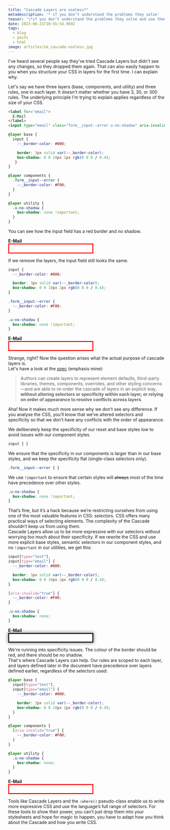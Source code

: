 ```yaml
---
title: "Cascade Layers are useless*"
metadescription: '* if you don‘t understand the problems they solve'
teaser: '\*if you don‘t understand the problems they solve and use them in combination with other solutions that tackle the same challenges albeit less elegantly and with the downside of limiting you in taking full advantage of selectors, one of the coolest features in CSS, and if you ignore the fact that they can help you organise and manage your own and third-party code.'
date: 2023-06-21T10:55:54.969Z
tags:
  - blog
  - posts
  - html
image: articles/sm_cascade-useless.jpg
---
```

I've heard several people say they've tried Cascade Layers but didn't see any changes, so they dropped them again. That can also easily happen to you when you structure your CSS in layers for the first time. I can explain why.

Let's say we have three layers (base, components, and utility) and three rules, one in each layer. It doesn't matter whether you have 3, 30, or 300 rules. The underlying principle I'm trying to explain applies regardless of the size of your CSS.

```html
<label for="email">
  E-Mail
</label>
<input type="email" class="form__input--error u-no-shadow" aria-invalid="true" required id="email">
```


```css
@layer base {
  input {
    --_border-color: #000;

    border: 3px solid var(--_border-color);
    box-shadow: 0 0 10px 2px rgb(0 0 0 / 0.4);
   }
}

@layer components {
  .form__input--error {
    --_border-color: #F00;
  }
}

@layer utility {
  .u-no-shadow {
    box-shadow: none !important;
  }
}
```

<style>
  label {
    display: block;
    font-weight: bold;
  }

  input {
    display: block;
    padding: 0.4em;
  }
  
  @layer base {
  .demo1 input {
    --_border-color: #000;
    border: 3px solid var(--_border-color);
    box-shadow: 0 0 10px 2px rgb(0 0 0 / 0.4);
 }
}

@layer components {
  .demo1 .form__input--error {
    --_border-color: #F00;
  }
}

@layer utility {
  .demo1 .u-no-shadow {
    box-shadow: none !important;
  }
}

.demo2   input {
    --_border-color: #000;
    border: 3px solid var(--_border-color);
    box-shadow: 0 0 10px 2px rgb(0 0 0 / 0.4);
 }

 .demo2   .form__input--error {
    --_border-color: #F00;
  }

  .demo2   .u-no-shadow {
    box-shadow: none !important;
  }

  .demo3 input[type="text"],
.demo3 input[type="email"] {
  --_border-color: #000;

  border: 3px solid var(--_border-color);
  box-shadow: 0 0 10px 2px rgb(0 0 0 / 0.4);
}

.demo3 [aria-invalid="true"] {
  --_border-color: #F00;
}

.demo3 .u-no-shadow {
  box-shadow: none;
}

@layer base {
  .demo4 input[type="text"],
  .demo4 input[type="email"] {
    --_border-color: #000;

    border: 3px solid var(--_border-color);
    box-shadow: 0 0 10px 2px rgb(0 0 0 / 0.4);
  }
}

@layer components {
  .demo4 [aria-invalid="true"] {
    --_border-color: #F00;
  }
}

@layer utility {
  .demo4 .u-no-shadow {
    box-shadow: none;
  }
}

</style>

You can see how the input field has a red border and no shadow.

<div data-sample="demo" class="demo1">
<label for="email">
  E-Mail
</label>
<input type="email" class="form__input--error u-no-shadow" size="30" required aria-invalid="true" id="email">
</div>

If we remove the layers, the input field still looks the same.


```css
input {
  --_border-color: #000;

  border: 3px solid var(--_border-color);
  box-shadow: 0 0 10px 2px rgb(0 0 0 / 0.4);
}

.form__input--error {
  --_border-color: #F00;
}

.u-no-shadow {
  box-shadow: none !important;
}
```

<div data-sample="demo" class="demo2">
<label for="email2">
  E-Mail
</label>
<input type="email" class="form__input--error u-no-shadow" size="30" required aria-invalid="true" id="email2">
</div>

Strange, right? Now the question arises what the actual purpose of cascade layers is.   
Let's have a look at the [spec](https://drafts.csswg.org/css-cascade-5/#layering) (emphasis mine):

> Authors can create layers to represent element defaults, third-party libraries, themes, components, overrides, and other styling concerns—and are able to re-order the cascade of layers in an explicit way, **without altering selectors or specificity within each layer, or relying on order of appearance to resolve conflicts across layers**.

Aha! Now it makes much more sense why we don’t see any difference. If you analyse the CSS, you’ll know that we’ve altered selectors and specificity so that we don’t have any conflicts with the order of appearance.

We deliberately keep the specificity of our reset and base styles low to avoid issues with our component styles.

```css
input { }
```

We ensure that the specificity in our components is larger than in our base styles, and we keep the specificity flat (single-class selectors only).

```css
.form__input--error { }
```

We use `!important` to ensure that certain styles will <s>always</s> most of the time have precedence over other styles.

```css
.u-no-shadow {
  box-shadow: none !important;
}
```

That’s fine, but it’s a hack because we’re restricting ourselves from using one of the most valuable features in CSS: selectors. 
CSS offers many practical ways of selecting elements. The complexity of the Cascade shouldn’t keep us from using them.  
Cascade Layers allow us to be more expressive with our selectors without worrying too much about their specificity. If we rewrite the CSS and use more explicit base styles, semantic selectors in our component styles, and no `!important` in our utilities, we get this:

```css
input[type="text"],
input[type="email"] {
  --_border-color: #000;

  border: 3px solid var(--_border-color);
  box-shadow: 0 0 10px 2px rgb(0 0 0 / 0.4);
}

[aria-invalid="true"] {
  --_border-color: #F00;
}

.u-no-shadow {
  box-shadow: none;
}
```

<div data-sample="demo" class="demo3">
<label for="email3">
  E-Mail
</label>
<input type="email" class="u-no-shadow" size="30" required aria-invalid="true" id="email3">
</div>

We're running into specificity issues. The colour of the border should be red, and there should be no shadow.  
That's where Cascade Layers can help. Our rules are scoped to each layer, and layers defined later in the document have precedence over layers defined earlier, regardless of the selectors used.

```css
@layer base {
  input[type="text"],
  input[type="email"] {
    --_border-color: #000;

    border: 3px solid var(--_border-color);
    box-shadow: 0 0 10px 2px rgb(0 0 0 / 0.4);
  }
}

@layer components {
  [aria-invalid="true"] {
    --_border-color: #F00;
  }
}

@layer utility {
  .u-no-shadow {
    box-shadow: none;
  }
}
```

<div data-sample="demo" class="demo4">
<label for="email4">
  E-Mail
</label>
<input type="email" class="u-no-shadow" size="30" required aria-invalid="true" id="email4">
</div>

Tools like Cascade Layers and the `:where()` pseudo-class enable us to write more expressive CSS and use the language’s full range of selectors. For these tools to show their power, you can’t just drop them into your stylesheets and hope for magic to happen, you have to adapt how you think about the Cascade and how you write CSS.